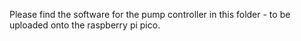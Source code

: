 Please find the software for the pump controller in this folder - to be uploaded onto the raspberry pi pico.
